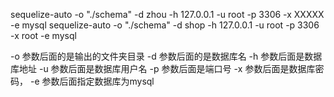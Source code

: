 sequelize-auto -o "./schema" -d zhou -h 127.0.0.1 -u root -p 3306 -x XXXXX -e mysql
sequelize-auto -o "./schema" -d shop -h 127.0.0.1 -u root -p 3306 -x root -e mysql

-o 参数后面的是输出的文件夹目录
-d 参数后面的是数据库名
-h 参数后面是数据库地址
-u 参数后面是数据库用户名
-p 参数后面是端口号
-x 参数后面是数据库密码，
-e 参数后面指定数据库为mysql